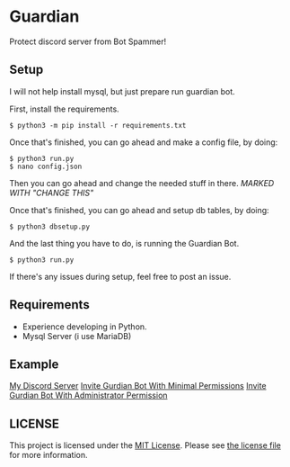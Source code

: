
#  Guardian

Protect discord server from Bot Spammer!

## Setup
I will not help install mysql, but just prepare run guardian bot.

First, install the requirements.
```
$ python3 -m pip install -r requirements.txt
```
Once that's finished, you can go ahead and make a config file, by doing:
```
$ python3 run.py
$ nano config.json
```
Then you can go ahead and change the needed stuff in there. _MARKED WITH "CHANGE THIS"_

Once that's finished, you can go ahead and setup db tables, by doing:
```
$ python3 dbsetup.py
```

And the last thing you have to do, is running the Guardian Bot.
```
$ python3 run.py
```
If there's any issues during setup, feel free to post an issue.



## Requirements

- Experience developing in Python.
- Mysql Server (i use MariaDB)

  

## Example

[My Discord Server](https://discord.nerina.moe)
[Invite Gurdian Bot With Minimal Permissions](https://discord.com/oauth2/authorize?client_id=852955874456764459&scope=bot&permissions=2416307280)
[Invite Gurdian Bot With Administrator Permission](https://discord.com/oauth2/authorize?client_id=852955874456764459&scope=bot&permissions=8)
  

##  LICENSE

This project is licensed under the [MIT License](https://tldrlegal.com/license/gnu-general-public-license-v3-(gpl-3)). 
Please see [the license file](LICENSE) for more information.
